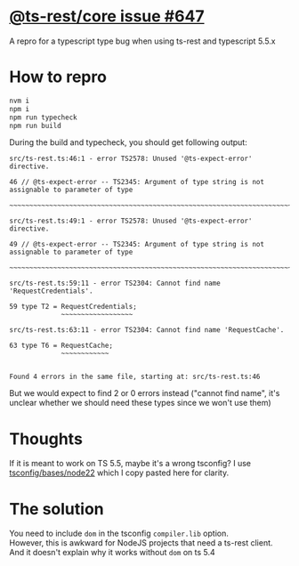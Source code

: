 # [@ts-rest/core issue #647](https://github.com/ts-rest/ts-rest/issues/647)

A repro for a typescript type bug when using ts-rest and typescript 5.5.x

# How to repro
```bash
nvm i
npm i
npm run typecheck
npm run build
```

During the build and typecheck, you should get following output:
```
src/ts-rest.ts:46:1 - error TS2578: Unused '@ts-expect-error' directive.

46 // @ts-expect-error -- TS2345: Argument of type string is not assignable to parameter of type
   ~~~~~~~~~~~~~~~~~~~~~~~~~~~~~~~~~~~~~~~~~~~~~~~~~~~~~~~~~~~~~~~~~~~~~~~~~~~~~~~~~~~~~~~~~~~~~

src/ts-rest.ts:49:1 - error TS2578: Unused '@ts-expect-error' directive.

49 // @ts-expect-error -- TS2345: Argument of type string is not assignable to parameter of type
   ~~~~~~~~~~~~~~~~~~~~~~~~~~~~~~~~~~~~~~~~~~~~~~~~~~~~~~~~~~~~~~~~~~~~~~~~~~~~~~~~~~~~~~~~~~~~~

src/ts-rest.ts:59:11 - error TS2304: Cannot find name 'RequestCredentials'.

59 type T2 = RequestCredentials;
             ~~~~~~~~~~~~~~~~~~

src/ts-rest.ts:63:11 - error TS2304: Cannot find name 'RequestCache'.

63 type T6 = RequestCache;
             ~~~~~~~~~~~~


Found 4 errors in the same file, starting at: src/ts-rest.ts:46
```

But we would expect to find 2 or 0 errors instead ("cannot find name", it's unclear whether we should need these types since we won't use them)

# Thoughts
If it is meant to work on TS 5.5, maybe it's a wrong tsconfig? I use [tsconfig/bases/node22](https://github.com/tsconfig/bases/blob/main/bases/node22.json) which I copy pasted here for clarity.

# The solution
You need to include `dom` in the tsconfig `compiler.lib` option.  
However, this is awkward for NodeJS projects that need a ts-rest client.  
And it doesn't explain why it works without `dom` on ts 5.4  
